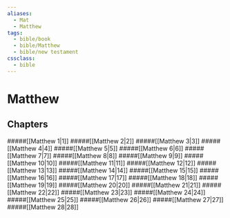 ```yaml
---
aliases:
  - Mat
  - Matthew
tags:
  - bible/book
  - bible/Matthew
  - bible/new testament
cssclass:
  - bible
---
```


# Matthew

## Chapters

#####[[Matthew 1|1]]
#####[[Matthew 2|2]]
#####[[Matthew 3|3]]
#####[[Matthew 4|4]]
#####[[Matthew 5|5]]
#####[[Matthew 6|6]]
#####[[Matthew 7|7]]
#####[[Matthew 8|8]]
#####[[Matthew 9|9]]
#####[[Matthew 10|10]]
#####[[Matthew 11|11]]
#####[[Matthew 12|12]]
#####[[Matthew 13|13]]
#####[[Matthew 14|14]]
#####[[Matthew 15|15]]
#####[[Matthew 16|16]]
#####[[Matthew 17|17]]
#####[[Matthew 18|18]]
#####[[Matthew 19|19]]
#####[[Matthew 20|20]]
#####[[Matthew 21|21]]
#####[[Matthew 22|22]]
#####[[Matthew 23|23]]
#####[[Matthew 24|24]]
#####[[Matthew 25|25]]
#####[[Matthew 26|26]]
#####[[Matthew 27|27]]
#####[[Matthew 28|28]]
